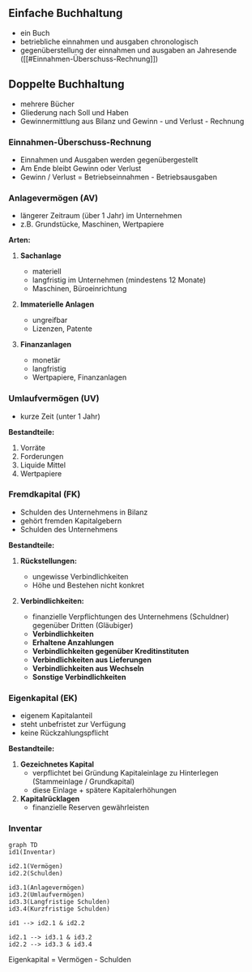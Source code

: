 ## Einfache Buchhaltung
- ein Buch
- betriebliche einnahmen und ausgaben chronologisch
- gegenüberstellung der einnahmen und ausgaben an Jahresende ([[#Einnahmen-Überschuss-Rechnung]])

## Doppelte Buchhaltung
- mehrere Bücher
- Gliederung nach Soll und Haben
- Gewinnermittlung aus Bilanz und Gewinn - und Verlust - Rechnung

### Einnahmen-Überschuss-Rechnung
- Einnahmen und Ausgaben werden gegenübergestellt
- Am Ende bleibt Gewinn oder Verlust
- Gewinn / Verlust = Betriebseinnahmen - Betriebsausgaben

### Anlagevermögen (AV)
- längerer Zeitraum (über 1 Jahr) im Unternehmen
- z.B. Grundstücke, Maschinen, Wertpapiere

**Arten:**
1. **Sachanlage**
	- materiell
	- langfristig im Unternehmen (mindestens 12 Monate)
	- Maschinen, Büroeinrichtung

2. **Immaterielle Anlagen**
	- ungreifbar
	- Lizenzen, Patente

3. **Finanzanlagen**
	- monetär
	- langfristig
	- Wertpapiere, Finanzanlagen

### Umlaufvermögen (UV)
- kurze Zeit (unter 1 Jahr)

**Bestandteile:**
1. Vorräte
2. Forderungen
3. Liquide Mittel
4. Wertpapiere

### Fremdkapital (FK)
- Schulden des Unternehmens in Bilanz
- gehört fremden Kapitalgebern
- Schulden des Unternehmens

**Bestandteile:**
1. **Rückstellungen:**
	- ungewisse Verbindlichkeiten
	- Höhe und Bestehen nicht konkret
	  
1. **Verbindlichkeiten:**
	- finanzielle Verpflichtungen des Unternehmens (Schuldner) gegenüber Dritten (Gläubiger)
	- **Verbindlichkeiten**
	- **Erhaltene Anzahlungen**
	- **Verbindlichkeiten gegenüber Kreditinstituten**
	- **Verbindlichkeiten aus Lieferungen**
	- **Verbindlichkeiten aus Wechseln**
	- **Sonstige Verbindlichkeiten**

### Eigenkapital (EK)
- eigenem Kapitalanteil
- steht unbefristet zur Verfügung
- keine Rückzahlungspflicht

**Bestandteile:**
1. **Gezeichnetes Kapital**
	- verpflichtet bei Gründung Kapitaleinlage zu Hinterlegen (Stammeinlage / Grundkapital)
	- diese Einlage + spätere Kapitalerhöhungen
1. **Kapitalrücklagen**
	- finanzielle Reserven gewährleisten


### Inventar
```mermaid
graph TD
id1(Inventar)

id2.1(Vermögen)
id2.2(Schulden)

id3.1(Anlagevermögen)
id3.2(Umlaufvermögen)
id3.3(Langfristige Schulden)
id3.4(Kurzfristige Schulden)

id1 --> id2.1 & id2.2

id2.1 --> id3.1 & id3.2
id2.2 --> id3.3 & id3.4
```
Eigenkapital = Vermögen - Schulden